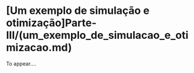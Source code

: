 # \[Um exemplo de simulação e otimização\]Parte-III\/\(um\_exemplo\_de\_simulacao\_e\_otimizacao.md\)
To appear....

